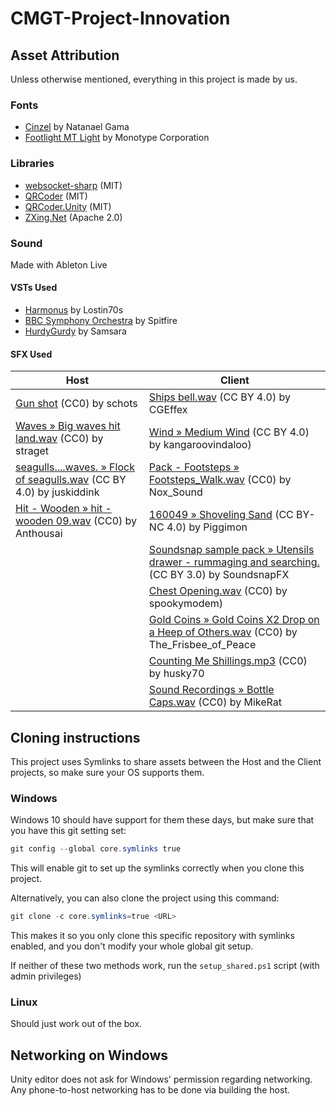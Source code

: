 # CMGT-Project-Innovation

## Asset Attribution
Unless otherwise mentioned, everything in this project is made by us.

### Fonts
- [Cinzel](https://fonts.google.com/specimen/Cinzel) by Natanael Gama
- [Footlight MT Light](https://learn.microsoft.com/en-us/typography/font-list/footlight-mt) by Monotype Corporation

### Libraries
- [websocket-sharp](https://github.com/sta/websocket-sharp) (MIT)
- [QRCoder](https://github.com/codebude/QRCoder) (MIT)
- [QRCoder.Unity](https://github.com/codebude/QRCoder.Unity) (MIT)
- [ZXing.Net](https://github.com/micjahn/ZXing.Net) (Apache 2.0)

### Sound
Made with Ableton Live

#### VSTs Used
- [Harmonus](https://lostin70s.com/shop/keys/harmonus-300) by Lostin70s
- [BBC Symphony Orchestra](https://www.spitfireaudio.com/bbc-symphony-orchestra-discover) by Spitfire
- [HurdyGurdy](http://samcycle.blogspot.com/2016/06/samsara-hurdy-gurdy-free-vsti.html) by Samsara

#### SFX Used
| Host                                                                                                                          | Client                                                                                                                                                    |
|-------------------------------------------------------------------------------------------------------------------------------|-----------------------------------------------------------------------------------------------------------------------------------------------------------|
| [Gun shot](https://freesound.org/people/schots/sounds/382735/) (CC0) by schots                                                | [Ships bell.wav](https://freesound.org/people/CGEffex/sounds/97795/) (CC BY 4.0) by CGEffex                                                               |
| [Waves » Big waves hit land.wav](https://freesound.org/people/straget/sounds/412308/) (CC0) by straget                        | [Wind » Medium Wind](https://freesound.org/people/kangaroovindaloo/sounds/205966/) (CC BY 4.0) by kangaroovindaloo)                                       |
| [seagulls....waves. » Flock of seagulls.wav](https://freesound.org/people/juskiddink/sounds/98479/) (CC BY 4.0) by juskiddink | [Pack - Footsteps » Footsteps_Walk.wav](https://freesound.org/people/Nox_Sound/sounds/490951/) (CC0) by Nox_Sound                                         |
| [Hit - Wooden » hit - wooden 09.wav](https://freesound.org/people/Anthousai/sounds/406278/) (CC0) by Anthousai                | [160049 » Shoveling Sand](https://freesound.org/people/Piggimon/sounds/366387/) (CC BY-NC 4.0) by Piggimon                                                |
|                                                                                                                               | [Soundsnap sample pack » Utensils drawer - rummaging and searching.](https://freesound.org/people/SoundsnapFX/sounds/584202/) (CC BY 3.0) by SoundsnapFX  |
|                                                                                                                               | [Chest Opening.wav](https://freesound.org/people/spookymodem/sounds/202092/) (CC0) by spookymodem)                                                        |
|                                                                                                                               | [Gold Coins » Gold Coins X2 Drop on a Heep of Others.wav](https://freesound.org/people/The_Frisbee_of_Peace/sounds/575574/) (CC0) by The_Frisbee_of_Peace |
|                                                                                                                               | [Counting Me Shillings.mp3](https://freesound.org/people/husky70/sounds/161315/) (CC0) by husky70                                                         |
|                                                                                                                               | [Sound Recordings » Bottle Caps.wav](https://freesound.org/people/MikeRat/sounds/188226/) (CC0) by MikeRat                                                |


## Cloning instructions
This project uses Symlinks to share assets between the Host and the Client projects, so make sure your OS supports them.

### Windows
Windows 10 should have support for them these days, but make sure that you have this git setting set:
```powershell
git config --global core.symlinks true
```
This will enable git to set up the symlinks correctly when you clone this project.

Alternatively, you can also clone the project using this command:
```powershell
git clone -c core.symlinks=true <URL>
```
This makes it so you only clone this specific repository with symlinks enabled, and you don't modify your whole global git setup.

If neither of these two methods work, run the `setup_shared.ps1` script (with admin privileges)

### Linux
Should just work out of the box.

## Networking on Windows
Unity editor does not ask for Windows' permission regarding networking. Any phone-to-host networking has to be done via building the host.
